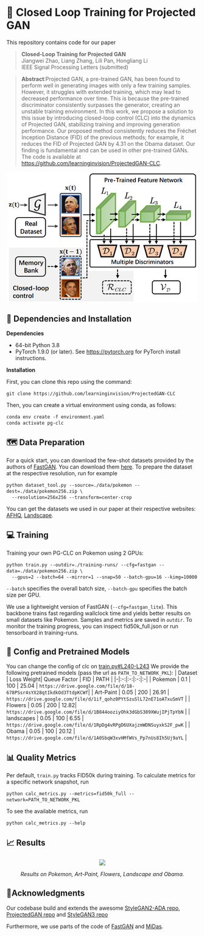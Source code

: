 # 📖 Closed Loop Training for Projected GAN
This repository contains code for our paper 
>**Closed-Loop Training for Projected GAN**<br>
>Jiangwei Zhao, Liang Zhang, Lili Pan, Hongliang Li<br>
>IEEE Signal Processing Letters (submitted)<br>

>**Abstract**:Projected GAN, a pre-trained GAN, has been found to perform well in generating images with only a few training samples. However, it struggles with extended training, which may lead to decreased performance over time. This is because the pre-trained discriminator consistently surpasses the generator, creating an unstable training environment. In this work, we propose a solution to this issue by introducing closed-loop control (CLC) into the dynamics of Projected GAN, stabilizing training and improving generation performance. Our proposed method consistently reduces the Fréchet Inception Distance (FID) of the previous methods; for example, it reduces the FID of Projected GAN by 4.31 on the Obama dataset. Our finding is fundamental and can be used in other pre-trained GANs. The code is available at https://github.com/learninginvision/ProjectedGAN-CLC.
<div align=center>
<img align="middle" width="500" src="media/structure.png">
</div>

## 🔧 Dependencies and Installation
**Dependencies**
- 64-bit Python 3.8
- PyTorch 1.9.0 (or later). See https://pytorch.org for PyTorch install instructions.

**Installation**

First, you can clone this repo using the command:

```shell
git clone https://github.com/learninginvision/ProjectedGAN-CLC
```

Then, you can create a virtual environment using conda, as follows:
```shell
conda env create -f environment.yaml
conda activate pg-clc
```

## 🗺 Data Preparation
For a quick start, you can download the few-shot datasets provided by the authors of [FastGAN](https://github.com/odegeasslbc/FastGAN-pytorch). You can download them [here](https://drive.google.com/file/d/1aAJCZbXNHyraJ6Mi13dSbe7pTyfPXha0/view). To prepare the dataset at the respective resolution, run for example
```
python dataset_tool.py --source=./data/pokemon --dest=./data/pokemon256.zip \
  --resolution=256x256 --transform=center-crop
```
You can get the datasets we used in our paper at their respective websites: 
 [AFHQ](https://github.com/clovaai/stargan-v2), [Landscape](https://www.kaggle.com/arnaud58/landscape-pictures).

## 💻 Training 

Training your own PG-CLC on Pokemon using 2 GPUs:
```
python train.py --outdir=./training-runs/ --cfg=fastgan --data=./data/pokemon256.zip \
  --gpus=2 --batch=64 --mirror=1 --snap=50 --batch-gpu=16 --kimg=10000
```
```--batch``` specifies the overall batch size, ```--batch-gpu``` specifies the batch size per GPU.  

We use a lightweight version of FastGAN (```--cfg=fastgan_lite```). This backbone trains fast regarding wallclock
time and yields better results on small datasets like Pokemon.
Samples and metrics are saved in ```outdir```. To monitor the training progress, you can inspect fid50k_full.json or run tensorboard in training-runs.

## 🔧 Config and Pretrained Models ##
You can change the config of clc on [train.py#L240-L243](https://github.com/learninginvision/ProjectedGAN-CLC/blob/c6ae3c33b25a8abb353567b7bf953486f1195c76/train.py#L240-L243)
We provide the following pretrained models (pass the url as `PATH_TO_NETWORK_PKL`):
| Dataset | Loss Weight| Queue Factor | FID | PATH |
|-|:-:|:-:|:-:|:-|
| Pokemon      |  0.1 | 100 | 25.04 | `https://drive.google.com/file/d/18-678PSsr4sYX28qtIkdkOd3TtdpKCWf`|
| Art-Paint |  0.05 | 200 | 26.91 | `https://drive.google.com/file/d/1if_qohz0PYtSzuSlL72nE71oATxuSmVT` |
| Flowers      |  0.05  | 200 | 12.82| `https://drive.google.com/file/d/1B844ooziyOhk3dGbS389XWujIPjTpYbN` |
| landscapes    |  0.05  | 100 | 6.55 | `https://drive.google.com/file/d/1RpDg4vRPgD6UXajzmWDNSuyxkS2F_pwK` |
| Obama        |  0.05  | 100 | 20.12 | `https://drive.google.com/file/d/1A0SbqW3xvHMfWVs_Pp7nUs8Ih5Uj9aYL` |

  
## 📊 Quality Metrics
Per default, ```train.py``` tracks FID50k during training. To calculate metrics for a specific network snapshot, run

```
python calc_metrics.py --metrics=fid50k_full --network=PATH_TO_NETWORK_PKL
```

To see the available metrics, run
```
python calc_metrics.py --help
```
## 📈 Results

<div align="center">
<img align="middle" width="500" src="media/result.png">

*Results on Pokemon, Art-Paint, Flowers, Landscape and Obama.*
</div>

## 📜Acknowledgments
Our codebase build and extends the awesome [StyleGAN2-ADA repo](https://github.com/NVlabs/stylegan2-ada-pytorch), [ProjectedGAN repo](https://github.com/autonomousvision/projected-gan) and [StyleGAN3 repo](https://github.com/NVlabs/stylegan3)

Furthermore, we use parts of the code of [FastGAN](https://github.com/odegeasslbc/FastGAN-pytorch) and [MiDas](https://github.com/isl-org/MiDaS).
